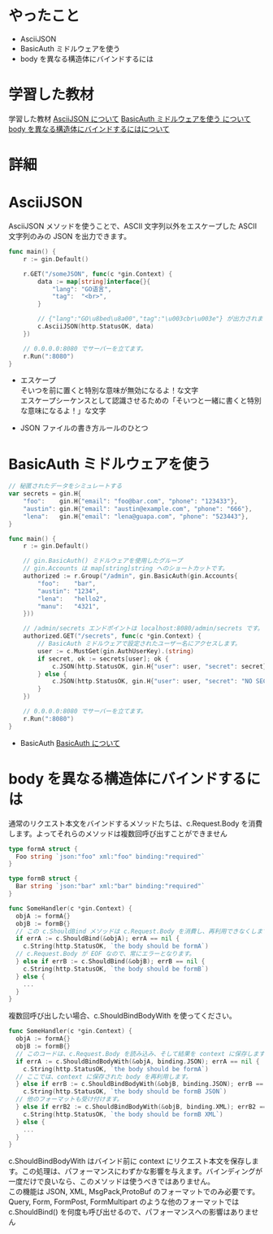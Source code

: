 # やったこと
- AsciiJSON
- BasicAuth ミドルウェアを使う
- body を異なる構造体にバインドするには

# 学習した教材
学習した教材
<a href="https://gin-gonic.com/ja/docs/examples/ascii-json/">AsciiJSON について</a>
<a href="https://gin-gonic.com/ja/docs/examples/using-basicauth-middleware/">BasicAuth ミドルウェアを使う について</a>
<a href="https://gin-gonic.com/ja/docs/examples/bind-body-into-dirrerent-structs/"> body を異なる構造体にバインドするにはについて</a>

# 詳細
# AsciiJSON
AsciiJSON メソッドを使うことで、ASCII 文字列以外をエスケープした ASCII 文字列のみの JSON を出力できます。
```go
func main() {
	r := gin.Default()

	r.GET("/someJSON", func(c *gin.Context) {
		data := map[string]interface{}{
			"lang": "GO语言",
			"tag":  "<br>",
		}

		// {"lang":"GO\u8bed\u8a00","tag":"\u003cbr\u003e"} が出力されます
		c.AsciiJSON(http.StatusOK, data)
	})

	// 0.0.0.0:8080 でサーバーを立てます。
	r.Run(":8080")
}
```

- エスケープ<br>
そいつを前に置くと特別な意味が無効になるよ！な文字<br>
エスケープシーケンスとして認識させるための「そいつと一緒に書くと特別な意味になるよ！」な文字<br>

- JSON
ファイルの書き方ルールのひとつ

# BasicAuth ミドルウェアを使う
```go
// 秘匿されたデータをシミュレートする
var secrets = gin.H{
	"foo":    gin.H{"email": "foo@bar.com", "phone": "123433"},
	"austin": gin.H{"email": "austin@example.com", "phone": "666"},
	"lena":   gin.H{"email": "lena@guapa.com", "phone": "523443"},
}

func main() {
	r := gin.Default()

	// gin.BasicAuth() ミドルウェアを使用したグループ
	// gin.Accounts は map[string]string へのショートカットです。
	authorized := r.Group("/admin", gin.BasicAuth(gin.Accounts{
		"foo":    "bar",
		"austin": "1234",
		"lena":   "hello2",
		"manu":   "4321",
	}))

	// /admin/secrets エンドポイントは localhost:8080/admin/secrets です。
	authorized.GET("/secrets", func(c *gin.Context) {
		// BasicAuth ミドルウェアで設定されたユーザー名にアクセスします。
		user := c.MustGet(gin.AuthUserKey).(string)
		if secret, ok := secrets[user]; ok {
			c.JSON(http.StatusOK, gin.H{"user": user, "secret": secret})
		} else {
			c.JSON(http.StatusOK, gin.H{"user": user, "secret": "NO SECRET :("})
		}
	})

	// 0.0.0.0:8080 でサーバーを立てます。
	r.Run(":8080")
}
```

- BasicAuth 
<a href="https://www.weblio.jp/content/basic+authentication">BasicAuth について</a>

# body を異なる構造体にバインドするには
通常のリクエスト本文をバインドするメソッドたちは、c.Request.Body を消費します。よってそれらのメソッドは複数回呼び出すことができません
```go
type formA struct {
  Foo string `json:"foo" xml:"foo" binding:"required"`
}

type formB struct {
  Bar string `json:"bar" xml:"bar" binding:"required"`
}

func SomeHandler(c *gin.Context) {
  objA := formA{}
  objB := formB{}
  // この c.ShouldBind メソッドは c.Request.Body を消費し、再利用できなくします。
  if errA := c.ShouldBind(&objA); errA == nil {
    c.String(http.StatusOK, `the body should be formA`)
  // c.Request.Body が EOF なので、常にエラーとなります。
  } else if errB := c.ShouldBind(&objB); errB == nil {
    c.String(http.StatusOK, `the body should be formB`)
  } else {
    ...
  }
}
```

複数回呼び出したい場合、c.ShouldBindBodyWith を使ってください。
```go
func SomeHandler(c *gin.Context) {
  objA := formA{}
  objB := formB{}
  // このコードは、c.Request.Body を読み込み、そして結果を context に保存します。
  if errA := c.ShouldBindBodyWith(&objA, binding.JSON); errA == nil {
    c.String(http.StatusOK, `the body should be formA`)
  // ここでは、context に保存された body を再利用します。
  } else if errB := c.ShouldBindBodyWith(&objB, binding.JSON); errB == nil {
    c.String(http.StatusOK, `the body should be formB JSON`)
  // 他のフォーマットも受け付けます。
  } else if errB2 := c.ShouldBindBodyWith(&objB, binding.XML); errB2 == nil {
    c.String(http.StatusOK, `the body should be formB XML`)
  } else {
    ...
  }
}
```

c.ShouldBindBodyWith はバインド前に context にリクエスト本文を保存します。この処理は、パフォーマンスにわずかな影響を与えます。バインディングが一度だけで良いなら、このメソッドは使うべきではありません。<br>
この機能は JSON, XML, MsgPack,ProtoBuf のフォーマットでのみ必要です。Query, Form, FormPost, FormMultipart のような他のフォーマットでは c.ShouldBind() を何度も呼び出せるので、パフォーマンスへの影響はありません
